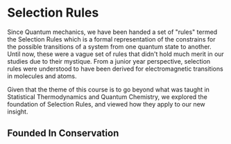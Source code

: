 # Selection Rules

Since Quantum mechanics, we have been handed a set of "rules" termed the Selection Rules which is a formal representation of the constrains for the possible transitions of a system from one quantum state to another. Until now, these were a vague set of rules 
that didn't hold much merit in our studies due to their mystique. From a junior year perspective, selection rules were understood to have been derived for electromagnetic transitions in molecules and atoms. 

Given that the theme of this course is to go beyond what was taught in Statistical Thermodynamics and Quantum Chemistry, we explored the
foundation of Selection Rules, and viewed how they apply to our new insight. 

## Founded In Conservation


